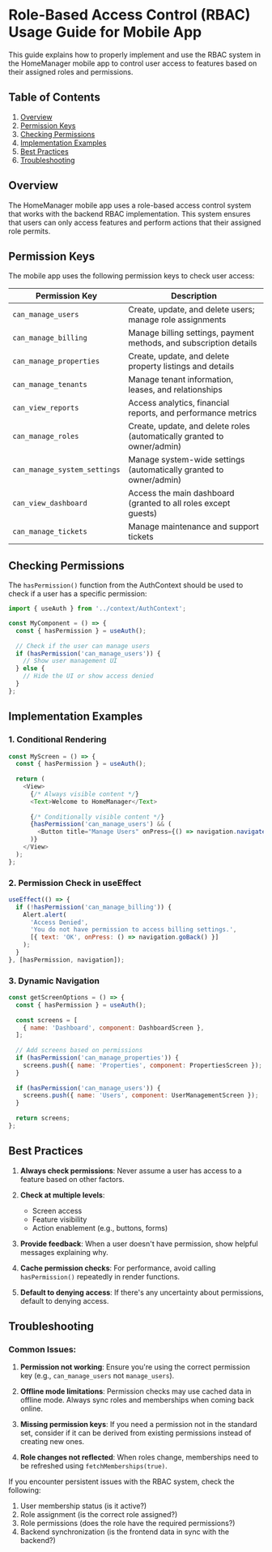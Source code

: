 # Role-Based Access Control (RBAC) Usage Guide for Mobile App

This guide explains how to properly implement and use the RBAC system in the HomeManager mobile app to control user access to features based on their assigned roles and permissions.

## Table of Contents

1. [Overview](#overview)
2. [Permission Keys](#permission-keys)
3. [Checking Permissions](#checking-permissions)
4. [Implementation Examples](#implementation-examples)
5. [Best Practices](#best-practices)
6. [Troubleshooting](#troubleshooting)

## Overview

The HomeManager mobile app uses a role-based access control system that works with the backend RBAC implementation. This system ensures that users can only access features and perform actions that their assigned role permits.

## Permission Keys

The mobile app uses the following permission keys to check user access:

| Permission Key | Description |
|---------------|------------|
| `can_manage_users` | Create, update, and delete users; manage role assignments |
| `can_manage_billing` | Manage billing settings, payment methods, and subscription details |
| `can_manage_properties` | Create, update, and delete property listings and details |
| `can_manage_tenants` | Manage tenant information, leases, and relationships |
| `can_view_reports` | Access analytics, financial reports, and performance metrics |
| `can_manage_roles` | Create, update, and delete roles (automatically granted to owner/admin) |
| `can_manage_system_settings` | Manage system-wide settings (automatically granted to owner/admin) |
| `can_view_dashboard` | Access the main dashboard (granted to all roles except guests) |
| `can_manage_tickets` | Manage maintenance and support tickets |

## Checking Permissions

The `hasPermission()` function from the AuthContext should be used to check if a user has a specific permission:

```javascript
import { useAuth } from '../context/AuthContext';

const MyComponent = () => {
  const { hasPermission } = useAuth();
  
  // Check if the user can manage users
  if (hasPermission('can_manage_users')) {
    // Show user management UI
  } else {
    // Hide the UI or show access denied
  }
};
```

## Implementation Examples

### 1. Conditional Rendering

```javascript
const MyScreen = () => {
  const { hasPermission } = useAuth();
  
  return (
    <View>
      {/* Always visible content */}
      <Text>Welcome to HomeManager</Text>
      
      {/* Conditionally visible content */}
      {hasPermission('can_manage_users') && (
        <Button title="Manage Users" onPress={() => navigation.navigate('UserManagement')} />
      )}
    </View>
  );
};
```

### 2. Permission Check in useEffect

```javascript
useEffect(() => {
  if (!hasPermission('can_manage_billing')) {
    Alert.alert(
      'Access Denied',
      'You do not have permission to access billing settings.',
      [{ text: 'OK', onPress: () => navigation.goBack() }]
    );
  }
}, [hasPermission, navigation]);
```

### 3. Dynamic Navigation

```javascript
const getScreenOptions = () => {
  const { hasPermission } = useAuth();
  
  const screens = [
    { name: 'Dashboard', component: DashboardScreen },
  ];
  
  // Add screens based on permissions
  if (hasPermission('can_manage_properties')) {
    screens.push({ name: 'Properties', component: PropertiesScreen });
  }
  
  if (hasPermission('can_manage_users')) {
    screens.push({ name: 'Users', component: UserManagementScreen });
  }
  
  return screens;
};
```

## Best Practices

1. **Always check permissions**: Never assume a user has access to a feature based on other factors.

2. **Check at multiple levels**:
   - Screen access
   - Feature visibility 
   - Action enablement (e.g., buttons, forms)
   
3. **Provide feedback**: When a user doesn't have permission, show helpful messages explaining why.

4. **Cache permission checks**: For performance, avoid calling `hasPermission()` repeatedly in render functions.

5. **Default to denying access**: If there's any uncertainty about permissions, default to denying access.

## Troubleshooting

### Common Issues:

1. **Permission not working**: Ensure you're using the correct permission key (e.g., `can_manage_users` not `manage_users`).

2. **Offline mode limitations**: Permission checks may use cached data in offline mode. Always sync roles and memberships when coming back online.

3. **Missing permission keys**: If you need a permission not in the standard set, consider if it can be derived from existing permissions instead of creating new ones.

4. **Role changes not reflected**: When roles change, memberships need to be refreshed using `fetchMemberships(true)`.

If you encounter persistent issues with the RBAC system, check the following:

1. User membership status (is it active?)
2. Role assignment (is the correct role assigned?)
3. Role permissions (does the role have the required permissions?)
4. Backend synchronization (is the frontend data in sync with the backend?)

